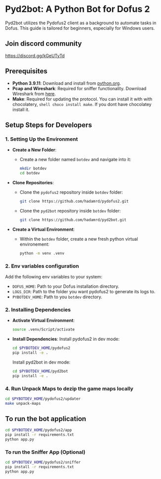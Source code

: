 # Pyd2bot: A Python Bot for Dofus 2

Pyd2bot utilizes the Pydofus2 client as a background to automate tasks in Dofus. This guide is tailored for beginners, especially for Windows users.

## Join discord community

<https://discord.gg/kGeUTyTd>

## Prerequisites

- **Python 3.9.11**: Download and install from [python.org](https://www.python.org/downloads/release/python-3911/).
- **Pcap and Wireshark**: Required for sniffer functionality. Download Wireshark from [here](https://www.wireshark.org/download.html).
- **Make**: Required for updating the protocol. You can install it with with chocolatery, ```shell choco install make```. If you dont have chocolatey install it.

## Setup Steps for Developers

### 1. Setting Up the Environment

- **Create a New Folder**:
  - Create a new folder named `botdev` and navigate into it:

    ```bash
    mkdir botdev
    cd botdev
    ```

- **Clone Repositories**:
  - Clone the `pydofus2` repository inside `botdev` folder:

    ```bash
    git clone https://github.com/hadamrd/pydofus2.git
    ```

  - Clone the `pyd2bot` repository inside `botdev` folder:

    ```bash
    git clone https://github.com/hadamrd/pyd2bot.git
    ```

- **Create a Virtual Environment**:
  - Within the `botdev` folder, create a new fresh python virtual environement:

    ```bash
    python -m venv .venv
    ```

### 2. Env variables configuration

Add the following env variables to your system:

- `DOFUS_HOME`: Path to your Dofus installation directory.
- `LOGS_DIR`: Path to the folder you want pydofus2 to generate its logs to.
- `PYBOTDEV_HOME`: Path to you `botdev` directory.

### 2. Installing Dependencies

- **Activate Virtual Environment**:

   ```bash
   source .venv/Script/activate
    ```

- **Install Dependencies**:
  Install pydofus2 in dev mode:

  ```bash
  cd $PYBOTDEV_HOME/pydofus2
  pip install -e .
  ```

  Install pyd2bot in dev mode:

  ```bash
  cd $PYBOTDEV_HOME/pyd2bot
  pip install -e .
  ```

### 4. Run Unpack Maps to dezip the game maps locally

```bash
cd $PYBOTDEV_HOME/pydofus2/updater
make unpack-maps
```

## To run the bot application

```bash
cd $PYBOTDEV_HOME/pydofus2/app
pip install -r requirements.txt
python app.py
```

### To run the Sniffer App (Optional)

```bash
cd $PYBOTDEV_HOME/pydofus2/sniffer
pip install -r requirements.txt
python app.py
```
